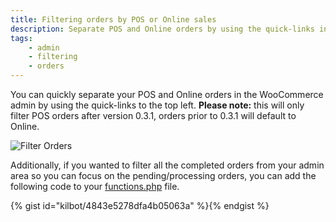 ```yaml
---
title: Filtering orders by POS or Online sales
description: Separate POS and Online orders by using the quick-links in the WooCommerce admin.
tags: 
	- admin
	- filtering
	- orders
---
```


You can quickly separate your POS and Online orders in the WooCommerce admin by using the quick-links to the top left. 
**Please note:** this will only filter POS orders after version 0.3.1, orders prior to 0.3.1 will default to Online. 

![Filter Orders](https://wcpos.com/wp-content/uploads/2014/09/filter-orders-e1409558012346.png "Filter Orders")

Additionally, if you wanted to filter all the completed orders from your admin area so you can focus on the pending/processing orders, you can add the following code to your [functions.php](http://codex.wordpress.org/Functions_File_Explained) file. 

{% gist id="kilbot/4843e5278dfa4b05063a" %}{% endgist %}